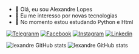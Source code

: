 - 👋 Olá, eu sou Alexandre Lopes
- 👀 Eu me interesso por novas tecnologias
- 🌱 No momento estou estudando Python e Html

[![Telegranm](https://img.shields.io/badge/Telegram-2CA5E0?style=for-the-badge&logo=telegram&logoColor=white)](https://web.telegram.org/k/@aslopeSlopes)
[![Facebook](https://img.shields.io/badge/Facebook-1877F2?style=for-the-badge&logo=facebook&logoColor=white)](https://www.facebook.com/alexandre.dasilvalopes.7)
[![Instagram](https://img.shields.io/badge/Instagram-E4405F?style=for-the-badge&logo=instagram&logoColor=white)](https://www.instagram.com/aslopesdasilva)
[![Linkedin](https://img.shields.io/badge/LinkedIn-0077B5?style=for-the-badge&logo=linkedin&logoColor=white)](https://www.linkedin.com/in/alexandredasilvalopes/)


![lexandre GitHub stats](https://github-readme-stats.vercel.app/api?username=0101AlexandreLopes&show_icons=true&theme=radical) 
  ![lexandre GitHub stats](https://media.giphy.com/media/v1.Y2lkPTc5MGI3NjExMjE1Y2MyMjNlMDFjNmZhODAzZjI1OWQ5YjBlYzNlMGQzODRiYmE5OSZlcD12MV9pbnRlcm5hbF9naWZzX2dpZklkJmN0PWc/Af2wkT8OTiu5RTj481/giphy.gif) 




